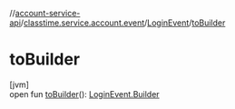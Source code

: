 //[account-service-api](../../../index.md)/[classtime.service.account.event](../index.md)/[LoginEvent](index.md)/[toBuilder](to-builder.md)

# toBuilder

[jvm]\
open fun [toBuilder](to-builder.md)(): [LoginEvent.Builder](-builder/index.md)
